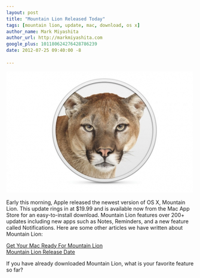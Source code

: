 ```yaml
---
layout: post
title: "Mountain Lion Released Today"
tags: [mountain lion, update, mac, download, os x]
author_name: Mark Miyashita
author_url: http://markmiyashita.com
google_plus: 101180624276428786239
date: 2012-07-25 09:40:00 -8

---
```


<img class="clear blog-image-full-border" src="/images/os-x-mountain-lion.jpeg" title="Mountain Lion">

Early this morning, Apple released the newest version of OS X, Mountain Lion. This update rings in at $19.99 and is available now from the Mac App Store for an easy-to-install download. Mountain Lion features over 200+ updates including new apps such as Notes, Reminders, and a new feature called Notifications. Here are some other articles we have written about Mountain Lion:

<a href="http://hints.binaryage.com/get-your-mac-ready-for-mountain-lion/">Get Your Mac Ready For Mountain Lion</a><br />
<a href="http://hints.binaryage.com/mountain-lion-release-date/">Mountain Lion Release Date</a>

If you have already downloaded Mountain Lion, what is your favorite feature so far?
